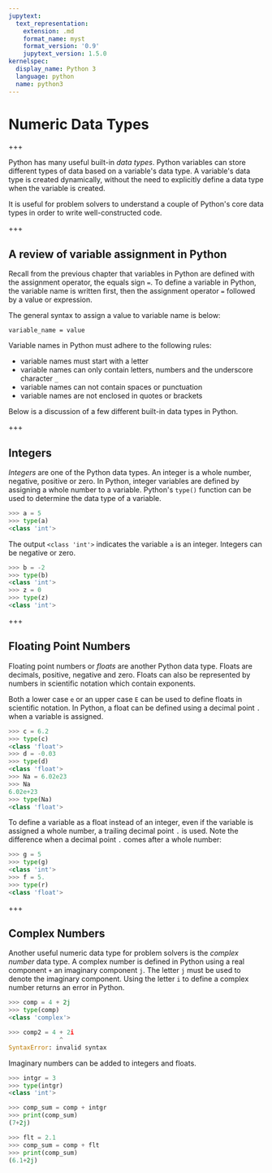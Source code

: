 ```yaml
---
jupytext:
  text_representation:
    extension: .md
    format_name: myst
    format_version: '0.9'
    jupytext_version: 1.5.0
kernelspec:
  display_name: Python 3
  language: python
  name: python3
---
```


# Numeric Data Types

+++

Python has many useful built-in _data types_. Python variables can store different types of data based on a variable's data type. A variable's data type is created dynamically, without the need to explicitly define a data type when the variable is created.

It is useful for problem solvers to understand a couple of Python's core data types in order to write well-constructed code.

+++

## A review of variable assignment in Python

Recall from the previous chapter that variables in Python are defined with the assignment operator, the equals sign ```=```.  To define a variable in Python, the variable name is written first, then the assignment operator ```=``` followed by a value or expression.

The general syntax to assign a value to variable name is below:

```text
variable_name = value
```

Variable names in Python must adhere to the following rules:

 * variable names must start with a letter
 * variable names can only contain letters, numbers and the underscore character ```_```
 * variable names can not contain spaces or punctuation
 * variable names are not enclosed in quotes or brackets


Below is a discussion of a few different built-in data types in Python.

+++

## Integers

_Integers_ are one of the Python data types. An integer is a whole number, negative, positive or zero. In Python, integer variables are defined by assigning a whole number to a variable. Python's ```type()``` function can be used to determine the data type of a variable.

```python
>>> a = 5
>>> type(a)
<class 'int'>
```

The output ```<class 'int'>``` indicates the variable ```a``` is an integer. Integers can be negative or zero.

```python
>>> b = -2
>>> type(b)
<class 'int'>
>>> z = 0
>>> type(z)
<class 'int'>
```

+++

## Floating Point Numbers

Floating point numbers or _floats_ are another Python data type. Floats are decimals, positive, negative and zero. Floats can also be represented by numbers in scientific notation which contain exponents.

Both a lower case ```e``` or an upper case ```E``` can be used to define floats in scientific notation. In Python, a float can be defined using a decimal point ```.``` when a variable is assigned.

```python
>>> c = 6.2
>>> type(c)
<class 'float'>
>>> d = -0.03
>>> type(d)
<class 'float'>
>>> Na = 6.02e23
>>> Na
6.02e+23
>>> type(Na)
<class 'float'>
```

To define a variable as a float instead of an integer, even if the variable is assigned a whole number, a trailing decimal point ```.``` is used. Note the difference when a decimal point ```.``` comes after a whole number:

```python
>>> g = 5
>>> type(g)
<class 'int'>
>>> f = 5.
>>> type(r)
<class 'float'>
```

+++

## Complex Numbers

Another useful numeric data type for problem solvers is the _complex number_ data type. A complex number is defined in Python using a real component ```+``` an imaginary component ```j```. The letter ```j``` must be used to denote the imaginary component. Using the letter ```i``` to define a complex number returns an error in Python.

```python
>>> comp = 4 + 2j
>>> type(comp)
<class 'complex'>

>>> comp2 = 4 + 2i
              ^
SyntaxError: invalid syntax
```

Imaginary numbers can be added to integers and floats.

```python
>>> intgr = 3
>>> type(intgr)
<class 'int'>

>>> comp_sum = comp + intgr
>>> print(comp_sum)
(7+2j)

>>> flt = 2.1
>>> comp_sum = comp + flt
>>> print(comp_sum)
(6.1+2j)
```

```{code-cell} ipython3

```
